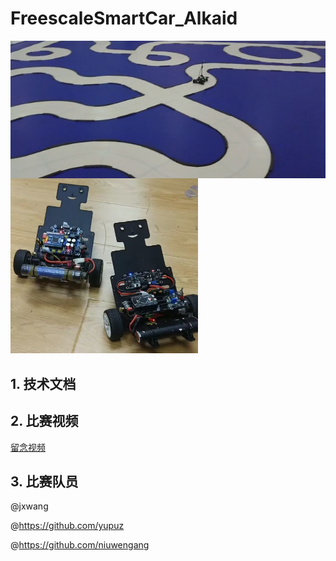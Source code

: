# FreescaleSmartCar_Alkaid

<img src="pic2.jpeg" align="left"   />    <img src="pic1.jpeg"  width = "300" height = "280"   />  

















## 1. 技术文档
## 2. 比赛视频
[留念视频](https://www.bilibili.com/video/BV1qV411e72Q/?spm_id_from=333.999.0.0)

## 3. 比赛队员

@jxwang

@https://github.com/yupuz

@https://github.com/niuwengang  
